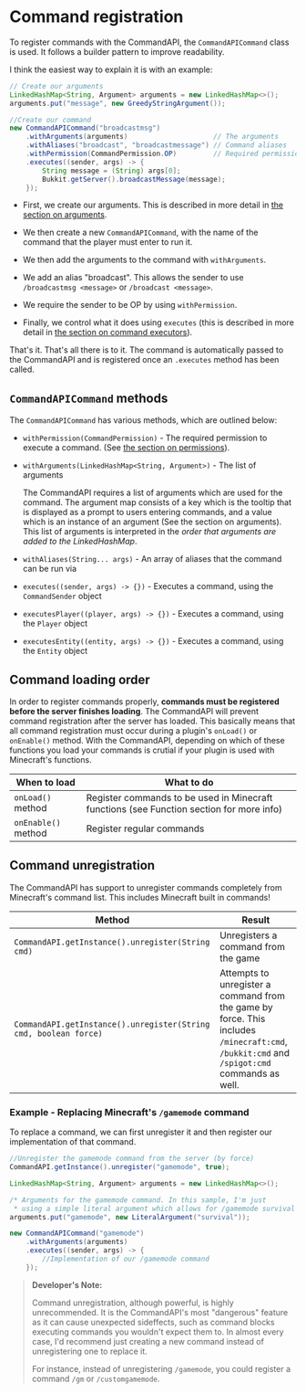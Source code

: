 # Command registration

To register commands with the CommandAPI, the `CommandAPICommand` class is used. It follows a builder pattern to improve readability.

I think the easiest way to explain it is with an example:

```java
// Create our arguments
LinkedHashMap<String, Argument> arguments = new LinkedHashMap<>();
arguments.put("message", new GreedyStringArgument());

//Create our command
new CommandAPICommand("broadcastmsg")
	.withArguments(arguments)                     // The arguments
	.withAliases("broadcast", "broadcastmessage") // Command aliases
	.withPermission(CommandPermission.OP)         // Required permissions
	.executes((sender, args) -> {
		String message = (String) args[0];
		Bukkit.getServer().broadcastMessage(message);
	});
```

- First, we create our arguments. This is described in more detail in [the section on arguments](./arguments.html). 

- We then create a new `CommandAPICommand`, with the name of the command that the player must enter to run it. 
- We then add the arguments to the command with `withArguments`.
- We add an alias "broadcast". This allows the sender to use `/broadcastmsg <message>` or `/broadcast <message>`.
- We require the sender to be OP by using `withPermission`.
- Finally, we control what it does using `executes` (this is described in more detail in [the section on command executors](./commandexecutors.html)).

That's it. That's all there is to it. The command is automatically passed to the CommandAPI and is registered once an `.executes` method has been called.

## `CommandAPICommand` methods

The `CommandAPICommand` has various methods, which are outlined below:

- `withPermission(CommandPermission)` - The required permission to execute a command. (See [the section on permissions](permissions.html)).

- `withArguments(LinkedHashMap<String, Argument>)` - The list of arguments

  The CommandAPI requires a list of arguments which are used for the command. The argument map consists of a key which is the tooltip that is displayed as a prompt to users entering commands, and a value which is an instance of an argument (See the section on arguments). This list of arguments is interpreted in the _order that arguments are added to the LinkedHashMap_.

- `withAliases(String... args)` - An array of aliases that the command can be run via 

- `executes((sender, args) -> {})` - Executes a command, using the `CommandSender` object

- `executesPlayer((player, args) -> {})` - Executes a command, using the `Player` object

- `executesEntity((entity, args) -> {})` - Executes a command, using the `Entity` object

## Command loading order

In order to register commands properly, **commands must be registered before the server finishes loading**. The CommandAPI will prevent command registration after the server has loaded. This basically means that all command registration must occur during a plugin's `onLoad()` or `onEnable()` method. With the CommandAPI, depending on which of these functions you load your commands is crutial if your plugin is used with Minecraft's functions.

| When to load        | What to do                                                                               |
| ------------------- | ---------------------------------------------------------------------------------------- |
| `onLoad()` method   | Register commands to be used in Minecraft functions (see Function section for more info) |
| `onEnable()` method | Register regular commands                                                                |

## Command unregistration

The CommandAPI has support to unregister commands completely from Minecraft's command list. This includes Minecraft built in commands!

| Method                                                       | Result                                                       |
| ------------------------------------------------------------ | ------------------------------------------------------------ |
| `CommandAPI.getInstance().unregister(String cmd)`            | Unregisters a command from the game                          |
| `CommandAPI.getInstance().unregister(String cmd, boolean force)` | Attempts to unregister a command from the game by force. This includes `/minecraft:cmd`, `/bukkit:cmd` and `/spigot:cmd` commands as well. |

### Example - Replacing Minecraft's `/gamemode` command

To replace a command, we can first unregister it and then register our implementation of that command.

```java
//Unregister the gamemode command from the server (by force)
CommandAPI.getInstance().unregister("gamemode", true);

LinkedHashMap<String, Argument> arguments = new LinkedHashMap<>();

/* Arguments for the gamemode command. In this sample, I'm just 
 * using a simple literal argument which allows for /gamemode survival */
arguments.put("gamemode", new LiteralArgument("survival"));

new CommandAPICommand("gamemode")
    .withArguments(arguments)
    .executes((sender, args) -> {
        //Implementation of our /gamemode command
    });
```

> **Developer's Note:**
>
> Command unregistration, although powerful, is highly unrecommended. It is the CommandAPI's most "dangerous" feature as it can cause unexpected sideffects, such as command blocks executing commands you wouldn't expect them to. In almost every case, I'd recommend just creating a new command instead of unregistering one to replace it.
>
> For instance, instead of unregistering `/gamemode`, you could register a command `/gm` or `/customgamemode`.
